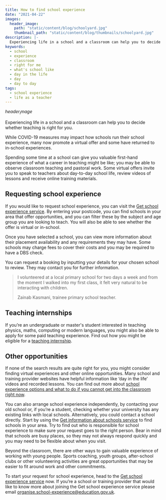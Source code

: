 ```yaml
---
title: How to find school experience
date: "2021-04-22"
images:
  header_image:
    path: "static/content/blog/schoolyard.jpg"
    thumbnail_path: "static/content/blog/thumbnails/schoolyard.jpg"
description: |-
  Experiencing life in a school and a classroom can help you to decide whether teaching is right for you.
keywords:
  - school 
  - experience
  - classroom
  - right for me
  - what's school like
  - day in the life
  - day
  - day to day
tags:
  - school experience
  - life as a teacher
---
```


$header_image$

Experiencing life in a school and a classroom can help you to decide whether teaching is right for you.

While COVID-19 measures may impact how schools run their school experience, many now promote a virtual offer and some have returned to in-school experiences.

Spending some time at a school can give you valuable first-hand experience of what a career in teaching might be like; you may be able to observe classroom teaching and pastoral work. Some virtual offers invite you to speak to teachers about day-to-day school life, review videos of lessons and receive online training materials.

## Requesting school experience

If you would like to request school experience, you can visit the [Get school experience service](https://schoolexperience.education.gov.uk/). By entering your postcode, you can find schools in your area that offer opportunities, and you can filter these by the subject and age group you are looking to teach. You will also be able to see whether the offer is virtual or in-school.

Once you have selected a school, you can view more information about their placement availability and any requirements they may have. Some schools may charge fees to cover their costs and you may be required to have a DBS check.

You can request a booking by inputting your details for your chosen school to review. They may contact you for further information.

> I volunteered at a local primary school for two days a week and from the moment I walked into my first class, it felt very natural to be interacting with children.
>
> Zainab Kasmani, trainee primary school teacher.

## Teaching internships

If you’re an undergraduate or master's student interested in teaching physics, maths, computing or modern languages, you might also be able to apply for some paid teaching experience. Find out how you might be eligible for a [teaching internship](/is-teaching-right-for-me/teaching-internship-providers).

## Other opportunities

If none of the search results are quite right for you, you might consider finding virtual experiences and other online opportunities. Many school and training provider websites have helpful information like ‘day in the life’ videos and recorded lessons. You can find out more about [school experience options and what to do if you cannot get into the classroom right now](/is-teaching-right-for-me/get-school-experience).

You can also arrange school experience independently, by contacting your old school or, if you’re a student, checking whether your university has any existing links with local schools. Alternatively, you could contact a school directly. Start by using the [Get information about schools service](https://get-information-schools.service.gov.uk/) to find schools in your area. Try to find out who is responsible for school experience to make sure your request goes to the right person. Bear in mind that schools are busy places, so they may not always respond quickly and you may need to be flexible about when you visit.

Beyond the classroom, there are other ways to gain valuable experience of working with young people. Sports coaching, youth groups, after-school clubs or other volunteering activities are great opportunities that may be easier to fit around work and other commitments.

To start your request for school experience, head to the [Get school experience service](https://schoolexperience.education.gov.uk/) now. If you’re a school or training provider that would like to know more about joining the Get school experience service please email [organise.school-experience@education.gov.uk](mailto:organise.school-experience@education.gov.uk).
